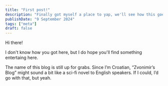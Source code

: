 ```yaml
---
title: "First post!"
description: "Finally got myself a place to yap, we'll see how this goes."
publishDate: "9 September 2024"
tags: ["meta"]
draft: false
---
```


Hi there!

I don't know how you got here, but I do hope you'll find something entertaing here.


The name of this blog is still up for grabs. Since I’m Croatian, “Zvonimir’s Blog” might sound a bit like a sci-fi novel to English speakers. If I could, I’d go with that, but yeah.

